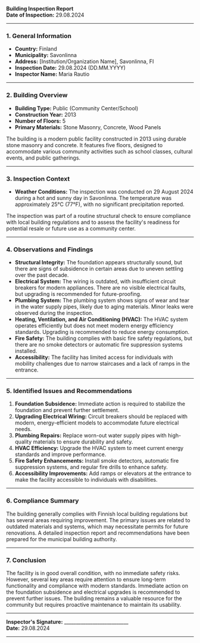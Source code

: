 

**Building Inspection Report**  
**Date of Inspection:** 29.08.2024  

---

### **1. General Information**  
- **Country:** Finland  
- **Municipality:** Savonlinna  
- **Address:** [Institution/Organization Name], Savonlinna, FI  
- **Inspection Date:** 29.08.2024 (DD.MM.YYYY)  
- **Inspector Name:** Maria Rautio  

---

### **2. Building Overview**  
- **Building Type:** Public (Community Center/School)  
- **Construction Year:** 2013  
- **Number of Floors:** 5  
- **Primary Materials:** Stone Masonry, Concrete, Wood Panels  

The building is a modern public facility constructed in 2013 using durable stone masonry and concrete. It features five floors, designed to accommodate various community activities such as school classes, cultural events, and public gatherings.

---

### **3. Inspection Context**  
- **Weather Conditions:** The inspection was conducted on 29 August 2024 during a hot and sunny day in Savonlinna. The temperature was approximately 25°C (77°F), with no significant precipitation reported.  

The inspection was part of a routine structural check to ensure compliance with local building regulations and to assess the facility's readiness for potential resale or future use as a community center.

---

### **4. Observations and Findings**  
- **Structural Integrity:** The foundation appears structurally sound, but there are signs of subsidence in certain areas due to uneven settling over the past decade.  
- **Electrical System:** The wiring is outdated, with insufficient circuit breakers for modern appliances. There are no visible electrical faults, but upgrading is recommended for future-proofing.  
- **Plumbing System:** The plumbing system shows signs of wear and tear in the water supply pipes, likely due to aging materials. Minor leaks were observed during the inspection.  
- **Heating, Ventilation, and Air Conditioning (HVAC):** The HVAC system operates efficiently but does not meet modern energy efficiency standards. Upgrading is recommended to reduce energy consumption.  
- **Fire Safety:** The building complies with basic fire safety regulations, but there are no smoke detectors or automatic fire suppression systems installed.  
- **Accessibility:** The facility has limited access for individuals with mobility challenges due to narrow staircases and a lack of ramps in the entrance.  

---

### **5. Identified Issues and Recommendations**  
1. **Foundation Subsidence:** Immediate action is required to stabilize the foundation and prevent further settlement.  
2. **Upgrading Electrical Wiring:** Circuit breakers should be replaced with modern, energy-efficient models to accommodate future electrical needs.  
3. **Plumbing Repairs:** Replace worn-out water supply pipes with high-quality materials to ensure durability and safety.  
4. **HVAC Efficiency:** Upgrade the HVAC system to meet current energy standards and improve performance.  
5. **Fire Safety Enhancements:** Install smoke detectors, automatic fire suppression systems, and regular fire drills to enhance safety.  
6. **Accessibility Improvements:** Add ramps or elevators at the entrance to make the facility accessible to individuals with disabilities.  

---

### **6. Compliance Summary**  
The building generally complies with Finnish local building regulations but has several areas requiring improvement. The primary issues are related to outdated materials and systems, which may necessitate permits for future renovations. A detailed inspection report and recommendations have been prepared for the municipal building authority.

---

### **7. Conclusion**  
The facility is in good overall condition, with no immediate safety risks. However, several key areas require attention to ensure long-term functionality and compliance with modern standards. Immediate action on the foundation subsidence and electrical upgrades is recommended to prevent further issues. The building remains a valuable resource for the community but requires proactive maintenance to maintain its usability.

---

**Inspector's Signature:** ___________________________  
**Date:** 29.08.2024  

---